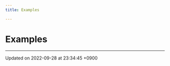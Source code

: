 ```yaml
---
title: Examples

---
```


# Examples







-------------------------------

Updated on 2022-09-28 at 23:34:45 +0900
